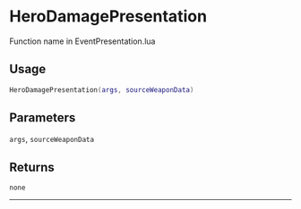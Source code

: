 # HeroDamagePresentation
Function name in EventPresentation.lua
## Usage
```lua
HeroDamagePresentation(args, sourceWeaponData)
```
## Parameters
`args`, `sourceWeaponData`
## Returns
`none`

---